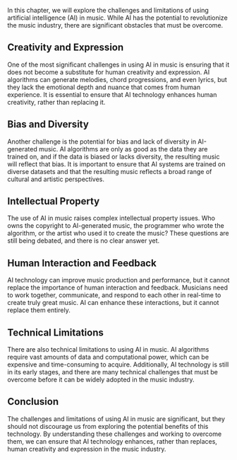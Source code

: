 
In this chapter, we will explore the challenges and limitations of using artificial intelligence (AI) in music. While AI has the potential to revolutionize the music industry, there are significant obstacles that must be overcome.

Creativity and Expression
-------------------------

One of the most significant challenges in using AI in music is ensuring that it does not become a substitute for human creativity and expression. AI algorithms can generate melodies, chord progressions, and even lyrics, but they lack the emotional depth and nuance that comes from human experience. It is essential to ensure that AI technology enhances human creativity, rather than replacing it.

Bias and Diversity
------------------

Another challenge is the potential for bias and lack of diversity in AI-generated music. AI algorithms are only as good as the data they are trained on, and if the data is biased or lacks diversity, the resulting music will reflect that bias. It is important to ensure that AI systems are trained on diverse datasets and that the resulting music reflects a broad range of cultural and artistic perspectives.

Intellectual Property
---------------------

The use of AI in music raises complex intellectual property issues. Who owns the copyright to AI-generated music, the programmer who wrote the algorithm, or the artist who used it to create the music? These questions are still being debated, and there is no clear answer yet.

Human Interaction and Feedback
------------------------------

AI technology can improve music production and performance, but it cannot replace the importance of human interaction and feedback. Musicians need to work together, communicate, and respond to each other in real-time to create truly great music. AI can enhance these interactions, but it cannot replace them entirely.

Technical Limitations
---------------------

There are also technical limitations to using AI in music. AI algorithms require vast amounts of data and computational power, which can be expensive and time-consuming to acquire. Additionally, AI technology is still in its early stages, and there are many technical challenges that must be overcome before it can be widely adopted in the music industry.

Conclusion
----------

The challenges and limitations of using AI in music are significant, but they should not discourage us from exploring the potential benefits of this technology. By understanding these challenges and working to overcome them, we can ensure that AI technology enhances, rather than replaces, human creativity and expression in the music industry.

